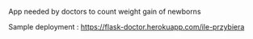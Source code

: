 
App needed by doctors to count weight gain of newborns

Sample deployment : https://flask-doctor.herokuapp.com/ile-przybiera

